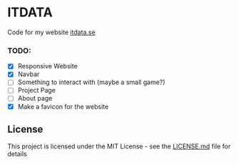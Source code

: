 # ITDATA
Code for my website [itdata.se](https://itdata.se)

### TODO:

- [x] Responsive Website
- [x] Navbar
- [ ] Something to interact with (maybe a small game?)
- [ ] Project Page
- [ ] About page
- [X] Make a favicon for the website

## License
This project is licensed under the MIT License - see the [LICENSE.md](https://github.com/ivarjt/itdata/blob/main/LICENSE) file for details
